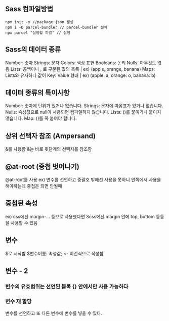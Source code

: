 ## Sass 컴파일방법
```
npm init -y //package.json 생성
npm i -D parcel-bundler // parcel-bundler 설치
npx parcel "실행할 파일" // 실행
```

## Sass의 데이터 종류

Number: 숫자
Strings: 문자
Colors: 색상 표현
Booleans: 논리
Nulls: 아무것도 없음
Lists: 공백이나 , 로 구분된 값의 목록 | ex) (apple, orange, banana)
Maps: Lists와 유사하나 값이 Key: Value 형태 | ex) (apple: a, orange: o, banana: b)

## 데이터 종류의 특이사항
Number: 숫자에 단위가 있거나 없습니다.
Strings: 문자에 따옴표가 있거나 없습니다.
Nulls: 속성값으로 null이 사용되면 컴파일하지 않습니다.
Lists: ()를 붙이거나 붙이지 않습니다.
Map: ()를 꼭 붙여야 합니다.

## 상위 선택자 참조 (Ampersand)

&를 사용함
&는 바로 윗단계의 선택자를 참조함

## @at-root (중첩 벗어나기)

@at-root를 사용
ex) 변수를 선언하고 중괄호 밖에선 사용을 못하니 안쪽에서 사용을 해야하는데 중첩은 되면 안될때

## 중첩된 속성
ex) css에선 margin-... 등으로 사용헀다면 Scss에선  margin 안에 top, bottom 등등을 사용할 수 있음

## 변수

$로 시작함
$변수이름: 속성값; <- 이런식으로 작성함

## 변수 - 2
### 변수의 유효범위는 선언된 블록 {} 안에서만 사용 가능하다
### 변수 재 할당

변수를 선언하고 또 다른 변수에 변수를 넣을 수 있다.
